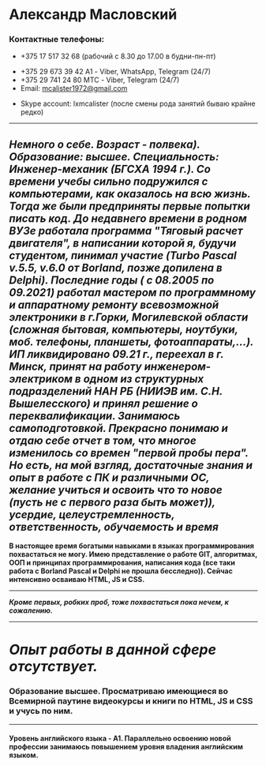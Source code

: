 # Александр Масловский
### Контактные телефоны: 
* +375 17 517 32 68 (рабочий с 8.30 до 17.00 в будни-пн-пт)
+ +375 29 673 39 42 А1  - Viber, WhatsApp, Telegram (24/7)
+ +375 29 741 24 80 МТС - Viber, Telegram (24/7)
+ Email: mcalister1972@gmail.com 
- Skype account: lxmcalister (после смены рода занятий бываю крайне редко)
**********
*Немного о себе. Возраст - полвека). Образование: высшее. Специальность: Инженер-механик (БГСХА 1994 г.). Со времени учебы сильно подружился с компьютерами, как оказалось на всю жизнь. Тогда же были предприняты первые попытки писать код. До недавнего времени в родном ВУЗе работала программа "Тяговый расчет двигателя", в написании которой я, будучи студентом, пинимал участие (Turbo Pascal v.5.5, v.6.0 от Borland, позже допилена в Delphi). Последние годы ( с 08.2005 по 09.2021) работал мастером по программному и аппаратному ремонту всевозможной электроники в г.Горки, Могилевской области (сложная бытовая, компьютеры, ноутбуки, моб. телефоны, планшеты, фотоаппараты,...). ИП ликвидировано 09.21 г., переехал в г. Минск, принят на работу инженером-электриком в одном из структурных подразделений НАН РБ (НИИЭВ им. С.Н. Вышелесского) и принял решение о переквалификации. Занимаюсь самоподготовкой. Прекрасно понимаю и отдаю себе отчет в том, что многое изменилось со времен "первой пробы пера". Но есть, на мой взгляд, достаточные знания и опыт в работе с ПК и различными ОС, желание учиться и освоить что то новое (пусть не с первого раза быть может)), усердие, целеустремленность, ответственность, обучаемость и время*
--------------
__В настоящее время богатыми навыками в языках программирования похвастаться не могу. Имею представление о работе GIT, алгоритмах, ООП и принципах программирования, написания кода (все таки работа с Borland Pascal и Delphi не прошла бесследно)). Сейчас интенсивно осваиваю HTML, JS и CSS.__
***********
___Кроме первых, робких проб, тоже похвастаться пока нечем, к сожалению.___
************
***Опыт работы в данной сфере  отсутствует.***
===========
### Образование высшее. Просматриваю имеющиеся во Всемирной паутине видеокурсы и книги по HTML, JS и CSS и учусь по ним.
------------
#### Уровень английского языка - А1. Параллельно освоению новой профессии занимаюсь повышением уровня владения английским языком.
